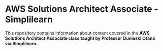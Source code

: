 # AWS Solutions Architect Associate - Simplilearn

<span> This repository contains information about content covered in the <strong>AWS Solutions Architect Associate</span> class taught by Professor Dunieski Otano via Simplilearn.</span>
